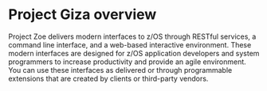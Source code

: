 # Project Giza overview

Project Zoe delivers modern interfaces to z/OS through RESTful services, a command line interface, and a web-based interactive environment. These modern interfaces are designed for z/OS application developers and system programmers to increase productivity and provide an agile environment. You can use these interfaces as delivered or through programmable extensions that are created by clients or third-party vendors.
